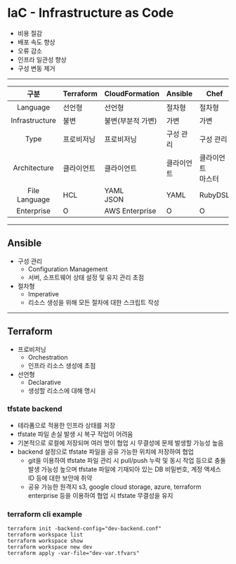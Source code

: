 # IaC - Infrastructure as Code

- 비용 절감
- 배포 속도 향상
- 오류 감소
- 인프라 일관성 향상
- 구성 변동 제거

---

| 구분 | Terraform | CloudFormation | Ansible | Chef | Puppet |
| :--: | --- | --- | --- | --- | --- |
| Language | 선언형 | 선언형 | 절차형 | 절차형 | 선언형 |
| Infrastructure | 불변 | 불변(부분적 가변) | 가변 | 가변 | 가변 |
| Type | 프로비저닝 | 프로비저닝 | 구성 관리 | 구성 관리 | 구성 관리 |
| Architecture | 클라이언트 | 클라이언트 | 클라이언트 | 클라이언트<br>마스터 | 클라이언트<br>마스터 |
| File Language | HCL | YAML<br>JSON | YAML | RubyDSL | PuppetDSL |
| Enterprise | O | AWS Enterprise | O | O | O |

---

## Ansible

- 구성 관리
  - Configuration Management
  - 서버, 소프트웨어 상태 설정 및 유지 관리 초점
- 절차형
  - Imperative
  - 리소스 생성을 위해 모든 절차에 대한 스크립트 작성

---

## Terraform

- 프로비저닝
  - Orchestration
  - 인프라 리소스 생성에 초점
- 선언형
  - Declarative
  - 생성할 리소스에 대해 명시

### tfstate backend

- 테라폼으로 적용한 인프라 상태를 저장
- tfstate 파일 손실 발생 시 복구 작업이 어려움
- 기본적으로 로컬에 저장되며 여러 명이 협업 시 무결성에 문제 발생할 가능성 높음
- backend 설정으로 tfstate 파일을 공유 가능한 위치에 저장하여 협업
  - git을 이용하여 tfstate 파일 관리 시 pull/push 누락 및 동시 작업 등으로 충돌 발생 가능성 높으며 tfstate 파일에 기재되아 있는 DB 비밀번호, 계정 액세스 ID 등에 대한 보안에 취약
  - 공유 가능한 원격지 s3, google cloud storage, azure, terraform enterprise 등을 이용하여 협업 시 tfstate 무결성을 유지

### terraform cli example

```shell
terraform init -backend-config="dev-backend.conf"
terraform workspace list
terraform workspace show
terraform workspace new dev
terraform apply -var-file="dev-var.tfvars"
```
